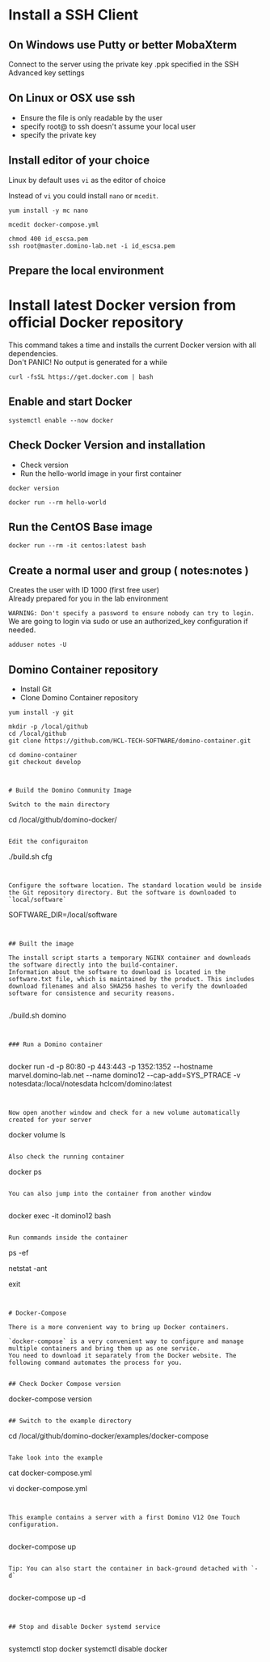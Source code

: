 # Install a SSH Client

## On Windows use Putty or better MobaXterm

Connect to the server using the private key .ppk specified in the SSH Advanced key settings

## On Linux or OSX use ssh

* Ensure the file is only readable by the user  
* specify root@ to ssh doesn't assume your local user
* specify the private key


## Install editor of your choice

Linux by default uses `vi` as the editor of choice

Instead of `vi` you could install  `nano` or  `mcedit`.

```
yum install -y mc nano

mcedit docker-compose.yml

```


```
chmod 400 id_escsa.pem
ssh root@master.domino-lab.net -i id_escsa.pem
```

## Prepare the local environment 

# Install latest Docker version from official Docker repository

This command takes a time and installs the current Docker version  with all dependencies.  
Don't PANIC! No output is generated for a while

```
curl -fsSL https://get.docker.com | bash

```

## Enable and start Docker

```
systemctl enable --now docker
```


## Check Docker Version and installation

* Check version
* Run the hello-world image in your first container

```
docker version

docker run --rm hello-world

```


## Run the CentOS Base image

```
docker run --rm -it centos:latest bash
```

## Create a normal user and group ( notes:notes )

Creates the user with ID 1000 (first free user)  
Already prepared for you in the lab environment  

`WARNING: Don't specify a password to ensure nobody can try to login.`
We are going to login via sudo or use an authorized_key configuration if needed.


```
adduser notes -U

```

## Domino Container repository

* Install Git
* Clone Domino Container repository

```
yum install -y git

mkdir -p /local/github
cd /local/github
git clone https://github.com/HCL-TECH-SOFTWARE/domino-container.git

cd domino-container
git checkout develop



# Build the Domino Community Image

Switch to the main directory

```
 cd /local/github/domino-docker/
```

Edit the configuraiton

```
./build.sh cfg
```


Configure the software location. The standard location would be inside the Git repository directory. But the software is downloaded to `local/software`

```
SOFTWARE_DIR=/local/software
```


## Built the image

The install script starts a temporary NGINX container and downloads the software directly into the build-container.    
Information about the software to download is located in the software.txt file, which is maintained by the product. This includes download filenames and also SHA256 hashes to verify the downloaded software for consistence and security reasons.


```
./build.sh domino
```


### Run a Domino container


```
docker run -d -p 80:80 -p 443:443 -p 1352:1352 --hostname marvel.domino-lab.net --name domino12 --cap-add=SYS_PTRACE -v notesdata:/local/notesdata hclcom/domino:latest
```


Now open another window and check for a new volume automatically created for your server

```
docker volume ls
```

Also check the running container

```
docker ps
```

You can also jump into the container from another window


```
docker exec -it domino12 bash
```

Run commands inside the container

```
ps -ef

netstat -ant

exit
```


# Docker-Compose

There is a more convenient way to bring up Docker containers.

`docker-compose` is a very convenient way to configure and manage multiple containers and bring them up as one service.
You need to download it separately from the Docker website. The following command automates the process for you.


## Check Docker Compose version

```
 docker-compose version
```

## Switch to the example directory

```
cd /local/github/domino-docker/examples/docker-compose
```

Take look into the example

```
cat docker-compose.yml

vi docker-compose.yml

```


This example contains a server with a first Domino V12 One Touch configuration.


```
docker-compose up
```

Tip: You can also start the container in back-ground detached with `-d`


```
docker-compose up -d

```


## Stop and disable Docker systemd service


```
systemctl stop docker
systemctl disable docker

```

